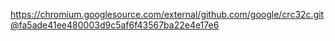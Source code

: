 https://chromium.googlesource.com/external/github.com/google/crc32c.git@fa5ade41ee480003d9c5af6f43567ba22e4e17e6
